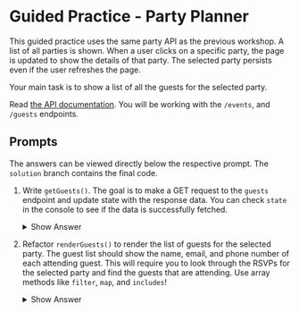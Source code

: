 # Guided Practice - Party Planner

This guided practice uses the same party API as the previous workshop. A list of all parties is shown. When a user clicks on a specific party, the page is updated to show the details of that party. The selected party persists even if the user refreshes the page.

Your main task is to show a list of all the guests for the selected party.

Read [the API documentation](https://fsa-crud-2aa9294fe819.herokuapp.com/api/). You will be working with the `/events`, and `/guests` endpoints.

## Prompts

The answers can be viewed directly below the respective prompt. The `solution` branch contains the final code.

1. Write `getGuests()`. The goal is to make a GET request to the `guests` endpoint and update state with the response data. You can check `state` in the console to see if the data is successfully fetched.

   <details>
   <summary>Show Answer</summary>

   ```js
   async function getGuests() {
     try {
       const response = await fetch(API + "/guests");
       const json = await response.json();
       state.guests = json.data;
     } catch (error) {
       console.error(error);
     }
   }
   ```

   </details>

2. Refactor `renderGuests()` to render the list of guests for the selected party. The guest list should show the name, email, and phone number of each attending guest. This will require you to look through the RSVPs for the selected party and find the guests that are attending. Use array methods like `filter`, `map`, and `includes`!

   <details>
   <summary>Show Answer</summary>

   ```js
   function renderGuests() {
     $guests.hidden = false;

     // Get guests for the current party
     const rsvps = state.rsvps.filter(
       (rsvp) => rsvp.eventId === state.event.id
     );
     const guestIds = rsvps.map((rsvp) => rsvp.guestId);
     const guests = state.guests.filter((guest) => guestIds.includes(guest.id));

     if (!guests.length) {
       $guestList.innerHTML = "<li>No guests yet!</li>";
       return;
     }

     const guestList = guests.map((guest) => {
       const guestInfo = document.createElement("li");
       guestInfo.innerHTML = `
         <span>${guest.name}</span>
         <span>${guest.email}</span>
         <span>${guest.phone}</span>
       `;
       return guestInfo;
     });

     $guestList.replaceChildren(...guestList);
   }
   ```

   </details>